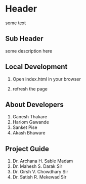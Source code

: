 # Header
some text

## Sub Header

some description here

## Local Development

1. Open index.html in your browser

2. refresh the page 

## About Developers
1. Ganesh Thakare
2. Hariom Gawande
3. Sanket Pise
4. Akash Bhaware

## Project Guide
1. Dr. Archana H. Sable Madam
2. Dr. Mahesh S. Darak Sir
3. Dr. Girsh V. Chowdhary Sir
4. Dr. Satish R. Mekewad Sir
